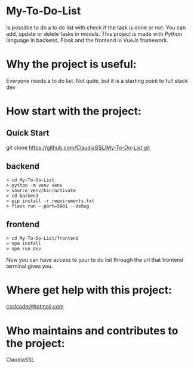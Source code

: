 # My-To-Do-List
Is possible to do a to do list with check if the task is done or not. You can add, update or delete tasks in modals. This project is made with Python language in backend, Flask and the frontend in VueJs framework.

# Why the project is useful:
Everyone needs a to do list. Not quite, but it is a starting point to full stack dev

# How start with the project:
## Quick Start

git clone https://github.com/ClaudiaSSL/My-To-Do-List.git

## backend

    > cd My-To-Do-List
    > python -m venv venv
    > source venv/bin/activate
    > cd backend
    > pip install -r requirements.txt
    > flask run --port=5001 --debug
    
## frontend

    > cd My-To-Do-List/frontend
    > npm install
    > npm run dev

Now you can have access to your to do list through the url that frontend terminal gives you.

# Where get help with this project:
csslcode@hotmail.com

# Who maintains and contributes to the project:
ClaudiaSSL
